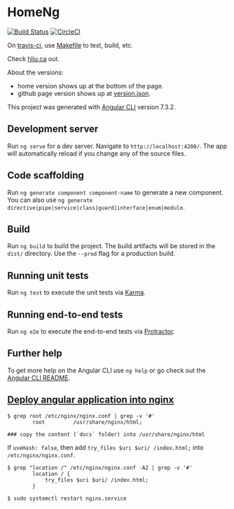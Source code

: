 # HomeNg

[![Build Status](https://travis-ci.org/hongkailiu/test-nodejs.svg?branch=master)](https://travis-ci.org/hongkailiu/test-nodejs)
[![CircleCI](https://circleci.com/gh/hongkailiu/test-nodejs.svg?style=svg)](https://circleci.com/gh/hongkailiu/test-nodejs)

On [travis-ci](https://travis-ci.org/hongkailiu/test-nodejs), use [Makefile](Makefile) to test, build, etc.

Check [hliu.ca](http://www.hliu.ca/#/home) out.

About the versions:

* home version shows up at the bottom of the page.
* github page version shows up at [version.json](http://www.hliu.ca/version.json).

This project was generated with [Angular CLI](https://github.com/angular/angular-cli) version 7.3.2.

## Development server

Run `ng serve` for a dev server. Navigate to `http://localhost:4200/`. The app will automatically reload if you change any of the source files.

## Code scaffolding

Run `ng generate component component-name` to generate a new component. You can also use `ng generate directive|pipe|service|class|guard|interface|enum|module`.

## Build

Run `ng build` to build the project. The build artifacts will be stored in the `dist/` directory. Use the `--prod` flag for a production build.

## Running unit tests

Run `ng test` to execute the unit tests via [Karma](https://karma-runner.github.io).

## Running end-to-end tests

Run `ng e2e` to execute the end-to-end tests via [Protractor](http://www.protractortest.org/).

## Further help

To get more help on the Angular CLI use `ng help` or go check out the [Angular CLI README](https://github.com/angular/angular-cli/blob/master/README.md).

## [Deploy angular application into nginx](https://angular.io/guide/deployment)

```
$ grep root /etc/nginx/nginx.conf | grep -v '#'
        root         /usr/share/nginx/html;

### copy the content (`docs` folder) into /usr/share/nginx/html
```

If `useHash: false`, then add `try_files $uri $uri/ /index.html;` into `/etc/nginx/nginx.conf`.

```
$ grep "location /" /etc/nginx/nginx.conf -A2 | grep -v '#'
        location / {
            try_files $uri $uri/ /index.html;
        }

$ sudo systemctl restart nginx.service
```
